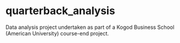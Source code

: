 # quarterback_analysis
Data analysis project undertaken as part of a Kogod Business School (American University) course-end project.
